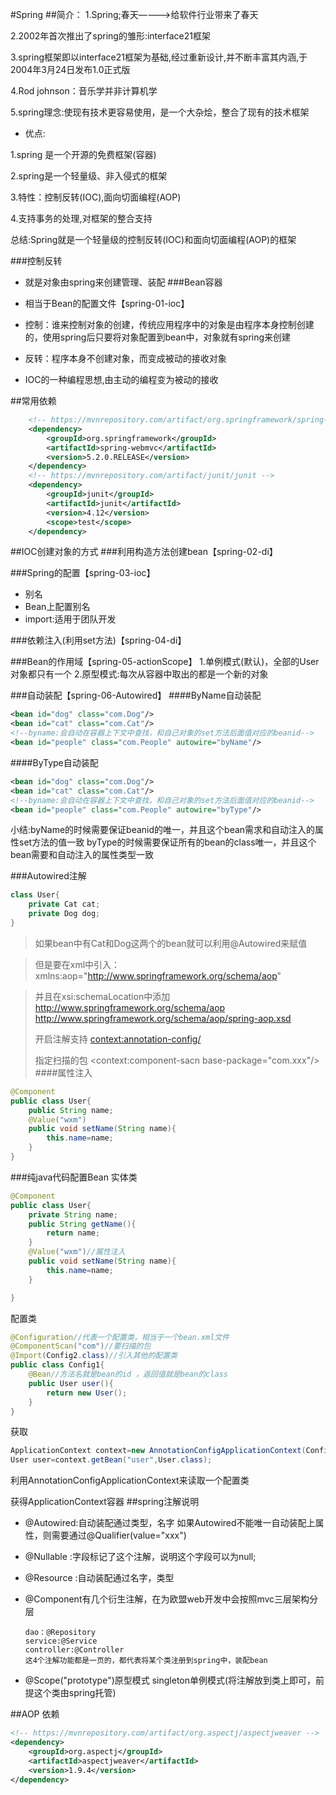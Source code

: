 #Spring
##简介：
1.Spring;春天————>给软件行业带来了春天

2.2002年首次推出了spring的雏形:interface21框架

3.spring框架即以interface21框架为基础,经过重新设计,并不断丰富其内涵,于2004年3月24日发布1.0正式版

4.Rod johnson：音乐学并非计算机学

5.spring理念:使现有技术更容易使用，是一个大杂烩，整合了现有的技术框架

- 优点:

1.spring 是一个开源的免费框架(容器)

2.spring是一个轻量级、非入侵式的框架

3.特性：控制反转(IOC),面向切面编程(AOP)

4.支持事务的处理,对框架的整合支持

总结:Spring就是一个轻量级的控制反转(IOC)和面向切面编程(AOP)的框架

###控制反转
- 就是对象由spring来创建管理、装配
###Bean容器
- 相当于Bean的配置文件【spring-01-ioc】

- 控制：谁来控制对象的创建，传统应用程序中的对象是由程序本身控制创建的，使用spring后只要将对象配置到bean中，对象就有spring来创建
- 反转：程序本身不创建对象，而变成被动的接收对象
- IOC的一种编程思想,由主动的编程变为被动的接收

##常用依赖
```xml
    <!-- https://mvnrepository.com/artifact/org.springframework/spring-webmvc -->
    <dependency>
        <groupId>org.springframework</groupId>
        <artifactId>spring-webmvc</artifactId>
        <version>5.2.0.RELEASE</version>
    </dependency>
    <!-- https://mvnrepository.com/artifact/junit/junit -->
    <dependency>
        <groupId>junit</groupId>
        <artifactId>junit</artifactId>
        <version>4.12</version>
        <scope>test</scope>
    </dependency>
```
##IOC创建对象的方式
###利用构造方法创建bean【spring-02-di】

###Spring的配置【spring-03-ioc】
- 别名
- Bean上配置别名
- import:适用于团队开发

###依赖注入(利用set方法)【spring-04-di】

###Bean的作用域【spring-05-actionScope】
1.单例模式(默认)，全部的User对象都只有一个
2.原型模式:每次从容器中取出的都是一个新的对象

###自动装配【spring-06-Autowired】
####ByName自动装配
```xml
<bean id="dog" class="com.Dog"/>
<bean id="cat" class="com.Cat"/>
<!--byname:会自动在容器上下文中查找，和自己对象的set方法后面值对应的beanid-->
<bean id="people" class="com.People" autowire="byName"/>
```

####ByType自动装配
```xml
<bean id="dog" class="com.Dog"/>
<bean id="cat" class="com.Cat"/>
<!--byname:会自动在容器上下文中查找，和自己对象的set方法后面值对应的beanid-->
<bean id="people" class="com.People" autowire="byType"/>
```
小结:byName的时候需要保证beanid的唯一，并且这个bean需求和自动注入的属性set方法的值一致
     byType的时候需要保证所有的bean的class唯一，并且这个bean需要和自动注入的属性类型一致

###Autowired注解
```java
class User{
    private Cat cat;
    private Dog dog;
}
```
>如果bean中有Cat和Dog这两个的bean就可以利用@Autowired来赋值

>但是要在xml中引入：xmlns:aop="http://www.springframework.org/schema/aop"

>并且在xsi:schemaLocation中添加
>http://www.springframework.org/schema/aop
 http://www.springframework.org/schema/aop/spring-aop.xsd
>
>开启注解支持
><context:annotation-config/>
>
>指定扫描的包
><context:component-sacn base-package="com.xxx"/>
####属性注入
```java
@Component
public class User{
    public String name;
    @Value("wxm")
    public void setName(String name){
        this.name=name;
    }
}
```

###纯java代码配置Bean
实体类
```java
@Component
public class User{
    private String name;
    public String getName(){
        return name;
    }
    @Value("wxm")//属性注入
    public void setName(String name){
        this.name=name;
    }

}
```
配置类
```java
@Configuration//代表一个配置类，相当于一个bean.xml文件
@ComponentScan("com")//要扫描的包
@Import(Config2.class)//引入其他的配置类
public class Config1{
    @Bean//方法名就是bean的id ，返回值就是bean的class
    public User user(){
        return new User();
    }
}
```
获取
```java
ApplicationContext context=new AnnotationConfigApplicationContext(Config1.class);
User user=context.getBean("user",User.class);
```
利用AnnotationConfigApplicationContext来读取一个配置类

获得ApplicationContext容器
##spring注解说明
- @Autowired:自动装配通过类型，名字
    如果Autowired不能唯一自动装配上属性，则需要通过@Qualifier(value="xxx")
- @Nullable :字段标记了这个注解，说明这个字段可以为null;
- @Resource :自动装配通过名字，类型
- @Component有几个衍生注解，在为欧盟web开发中会按照mvc三层架构分层

      dao：@Repository
      service:@Service
      controller:@Controller
      这4个注解功能都是一页的，都代表将某个类注册到spring中，装配bean
- @Scope("prototype")原型模式   singleton单例模式(将注解放到类上即可，前提这个类由spring托管)


##AOP
依赖
```xml
<!-- https://mvnrepository.com/artifact/org.aspectj/aspectjweaver -->
<dependency>
    <groupId>org.aspectj</groupId>
    <artifactId>aspectjweaver</artifactId>
    <version>1.9.4</version>
</dependency>

```